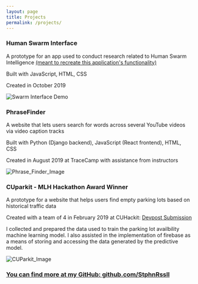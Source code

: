 ```yaml
---
layout: page
title: Projects
permalink: /projects/
---
```




### Human Swarm Interface 
A prototype for an app used to conduct research related to Human Swarm Intelligence [(meant to recreate this application's functionality)](https://i.imgur.com/4oXwM82.gif?noredirect)

Built with JavaScript, HTML, CSS

Created in October 2019

![Swarm Interface Demo](https://media.giphy.com/media/Rk1zBGIXaq5sYn2Clx/giphy.gif)

### PhraseFinder
A website that lets users search for words across several YouTube videos via video caption tracks

Built with Python (Django backend), JavaScript (React frontend), HTML, CSS

Created in August 2019 at TraceCamp with assistance from instructors

![Phrase_Finder_Image](https://camo.githubusercontent.com/92342db99dbaeb0e6a8d00de7a3615eea77d5ea9/68747470733a2f2f692e6962622e636f2f7274717a6871702f686f6d65706167652e706e67)

### CUparkit - MLH Hackathon Award Winner
A prototype for a website that helps users find empty parking lots based on historical traffic data

Created with a team of 4 in February 2019 at CUHackit: [Devpost Submission](https://devpost.com/software/cuparkit)

I collected and prepared the data used to train the parking lot availbility machine learning model. I also assisted in the implementation of firebase as a means of storing and accessing the data generated by the predictive model.

![CUParkit_Image](https://i.ibb.co/jfWDgSK/2parkitscreenshots.png) 

### [You can find more at my GitHub: github.com/StphnRssll](https://github.com/StphnRssll)
